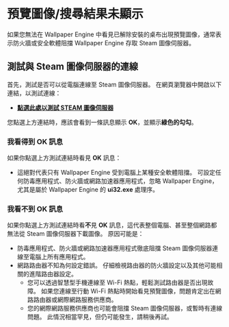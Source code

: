 # 預覽圖像/搜尋結果未顯示

如果您無法在 Wallpaper Engine 中看見已解除安裝的桌布出現預覽圖像，通常表示防火牆或安全軟體阻擋 Wallpaper Engine 存取 Steam 圖像伺服器。

## 測試與 Steam 圖像伺服器的連線

首先，測試是否可以從電腦連線至 Steam 圖像伺服器。 在網頁瀏覽器中開啟以下連結，以測試連線：

* [**點選此處以測試 STEAM 圖像伺服器**](https://steamuserimages-a.akamaihd.net/ugc/1796366854776537259/C541D485E7156010D92284B082D13A2377FD1F8F/?imw=5000&imh=5000&ima=fit&impolicy=Letterbox&imcolor=%23000000&letterbox=false)

您點選上方連結時，應該會看到一條訊息顯示 **OK**，並顯示**綠色的勾勾**。

### 我看得到 OK 訊息

如果你點選上方測試連結時看見 **OK** 訊息：

* 這絕對代表只有 Wallpaper Engine 受到電腦上某種安全軟體阻擋。 可設定任何防毒應用程式、防火牆或網路加速器應用程式，忽略 Wallpaper Engine，尤其是屬於 Wallpaper Engine 的 **ui32.exe** 處理序。

### 我看不到 OK 訊息

如果你點選上方測試連結時看**不**見 **OK** 訊息，這代表整個電腦、甚至整個網路都無法從 Steam 圖像伺服器下載圖像。 原因可能是：

* 防毒應用程式、防火牆或網路加速器應用程式徹底阻擋 Steam 圖像伺服器連線至電腦上所有應用程式。
* 網路路由器不知為何設定錯誤。 仔細檢視路由器的防火牆設定以及其他可能相關的進階路由器設定。
    * 您可以透過智慧型手機連線至 Wi-Fi 熱點，輕鬆測試路由器是否出現故障。 如果您連線至行動 Wi-Fi 熱點時開始看見預覽圖像，問題肯定出在網路路由器或網際網路服務供應商。
    * 您的網際網路服務供應商也可能會阻擋 Steam 圖像伺服器，或暫時有連線問題。 此情況相當罕見，但仍可能發生，請稍後再試。